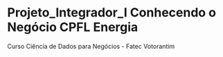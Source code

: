 # Projeto_Integrador_I Conhecendo o Negócio CPFL Energia
Curso Ciência de Dados para Negócios - Fatec Votorantim
